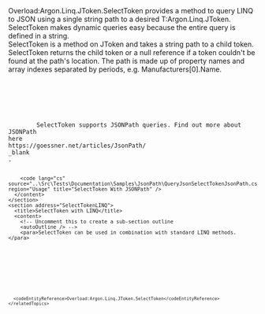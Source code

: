 <?xml version="1.0" encoding="utf-8"?>
<topic id="SelectToken" revisionNumber="1">
  <developerConceptualDocument xmlns="http://ddue.schemas.microsoft.com/authoring/2003/5" xmlns:xlink="http://www.w3.org/1999/xlink">
    <introduction>
      <para>
      <codeEntityReference>Overload:Argon.Linq.JToken.SelectToken</codeEntityReference>
      provides a method to query LINQ to JSON using a single string path to a desired
      <codeEntityReference>T:Argon.Linq.JToken</codeEntityReference>.
      SelectToken makes dynamic queries easy because the entire query is defined in a string.</para>
      <autoOutline lead="none" excludeRelatedTopics="true" />
    </introduction>
    <section address="SelectToken">
      <title>SelectToken</title>
      <content>
        <!-- Uncomment this to create a sub-section outline
        <autoOutline /> -->
        <para>SelectToken is a method on JToken and takes a string path to a child token.
        SelectToken returns the child token or a null reference if a token couldn't be
        found at the path's location.</para>
        <para>The path is made up of property names and array indexes separated by periods,
        e.g. <codeInline>Manufacturers[0].Name</codeInline>.</para>

<code lang="cs" source="..\Src\Tests\Documentation\LinqToJsonTests.cs" region="SelectTokenComplex" title="SelectToken Example" />
      </content>
    </section>
    <section address="SelectTokenJSONPath">
      <title>SelectToken with JSONPath</title>
      <content>
        <para>SelectToken supports JSONPath queries. Find out more about JSONPath <externalLink>
<linkText>here</linkText>
<linkUri>https://goessner.net/articles/JsonPath/</linkUri>
<linkTarget>_blank</linkTarget>
</externalLink>.</para>

        <code lang="cs" source="..\Src\Tests\Documentation\Samples\JsonPath\QueryJsonSelectTokenJsonPath.cs" region="Usage" title="SelectToken With JSONPath" />
      </content>
    </section>
    <section address="SelectTokenLINQ">
      <title>SelectToken with LINQ</title>
      <content>
        <!-- Uncomment this to create a sub-section outline
        <autoOutline /> -->
        <para>SelectToken can be used in combination with standard LINQ methods.</para>
<code lang="cs" source="..\Src\Tests\Documentation\LinqToJsonTests.cs" region="SelectTokenLinq" title="SelectToken With LINQ Example" />
      </content>
    </section>
    <relatedTopics>
      <link xlink:href="LINQtoJSON" />

      <codeEntityReference>Overload:Argon.Linq.JToken.SelectToken</codeEntityReference>
    </relatedTopics>
  </developerConceptualDocument>
</topic>
